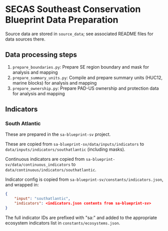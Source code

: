 # SECAS Southeast Conservation Blueprint Data Preparation

Source data are stored in `source_data`; see associated README files for data sources there.

## Data processing steps

1. `prepare_boundaries.py`: Prepare SE region boundary and mask for analysis and mapping
2. `prepare_summary_units.py`: Compile and prepare summary units (HUC12, marine blocks) for analysis and mapping
3. `prepare_ownership.py`: Prepare PAD-US ownership and protection data for analysis and mapping

## Indicators

### South Atlantic

These are prepared in the `sa-blueprint-sv` project.

These are copied from `sa-blueprint-sv/data/inputs/indicators` to `data/inputs/indicators/southatlantic` (including masks).

Continuous indicators are copied from `sa-blueprint-sv/data/continuous_indicators`
to `data/continuous/indicators/southatlantic`.

Indicator config is copied from `sa-blueprint-sv/constants/indicators.json`, and wrapped in:

```json
{
    "input": "southatlantic",
    "indicators": <indicators.json contents from sa-blueprint-sv>
}
```

The full indicator IDs are prefixed with "sa:" and added to the appropriate
ecosystem indicators list in `constants/ecosystems.json`.

